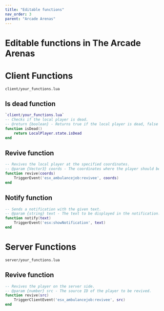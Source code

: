 ```yaml
---
title: "Editable functions"
nav_order: 3
parent: "Arcade Arenas"
---
```


# Editable functions in The Arcade Arenas

# Client Functions

`client/your_functions.lua`

## Is dead function

```lua
`client/your_functions.lua`
-- Checks if the local player is dead.
-- @return {boolean} - Returns true if the local player is dead, false otherwise.
function isDead()
    return LocalPlayer.state.isDead
end
```

## Revive function

```lua
-- Revives the local player at the specified coordinates.
-- @param {Vector3} coords - The coordinates where the player should be revived.
function revive(coords)
    TriggerEvent('esx_ambulancejob:revivee', coords)
end
```

## Notify function

```lua
-- Sends a notification with the given text.
-- @param {string} text - The text to be displayed in the notification.
function notify(text)
    TriggerEvent('esx:showNotification', text)
end
```

# Server Functions

`server/your_functions.lua`

## Revive function

```lua
-- Revives the player on the server side.
-- @param {number} src - The source ID of the player to be revived.
function revive(src)
    TriggerClientEvent('esx_ambulancejob:revivee', src)
end
```